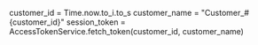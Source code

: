 customer_id = Time.now.to_i.to_s
customer_name = "Customer_#{customer_id}"
session_token = AccessTokenService.fetch_token(customer_id, customer_name)